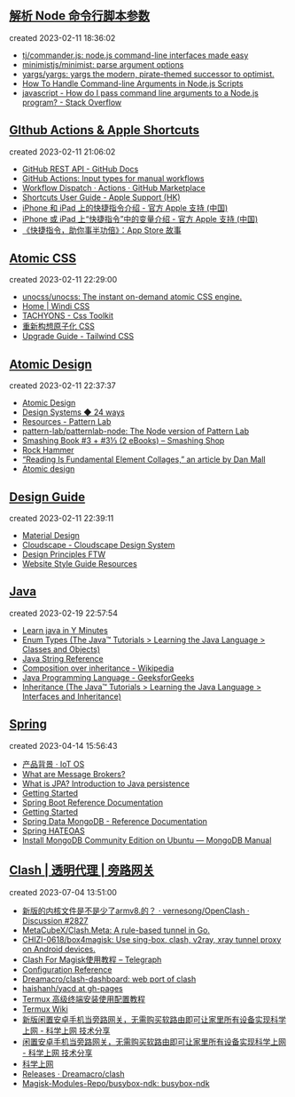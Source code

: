 
## [解析 Node 命令行脚本参数](https://github.com/byodian/all-in-github/issues/16#issuecomment-1426693524)

created 2023-02-11 18:36:02

- [tj/commander.js: node.js command-line interfaces made easy](https://github.com/tj/commander.js)
- [minimistjs/minimist: parse argument options](https://github.com/minimistjs/minimist)
- [yargs/yargs: yargs the modern, pirate-themed successor to optimist.](https://github.com/yargs/yargs)
- [How To Handle Command-line Arguments in Node.js Scripts](https://www.digitalocean.com/community/tutorials/nodejs-command-line-arguments-node-scripts)
- [javascript - How do I pass command line arguments to a Node.js program? - Stack Overflow](https://stackoverflow.com/questions/4351521/how-do-i-pass-command-line-arguments-to-a-node-js-program)


## [GIthub Actions & Apple Shortcuts](https://github.com/byodian/all-in-github/issues/16#issuecomment-1426763679)

created 2023-02-11 21:06:02

- [GitHub REST API - GitHub Docs](https://docs.github.com/en/rest?apiVersion=2022-11-28)
- [GitHub Actions: Input types for manual workflows](https://github.blog/changelog/2021-11-10-github-actions-input-types-for-manual-workflows/)
- [Workflow Dispatch · Actions · GitHub Marketplace](https://github.com/marketplace/actions/workflow-dispatch)
- [Shortcuts User Guide - Apple Support (HK)](https://support.apple.com/en-hk/guide/shortcuts/welcome/6.0/ios)
- [iPhone 和 iPad 上的快捷指令介绍 - 官方 Apple 支持 (中国)](https://support.apple.com/zh-cn/guide/shortcuts/apdf22b0444c/6.0/ios/16.0)
- [iPhone 或 iPad 上“快捷指令”中的变量介绍 - 官方 Apple 支持 (中国)](https://support.apple.com/zh-cn/guide/shortcuts/apdb5506f698/6.0/ios/16.0)
- [《快捷指令，助你事半功倍》：App Store 故事](https://apps.apple.com/cn/story/id1583073719)


## [Atomic CSS](https://github.com/byodian/all-in-github/issues/16#issuecomment-1426784896)

created 2023-02-11 22:29:00

- [unocss/unocss: The instant on-demand atomic CSS engine.](https://github.com/unocss/unocss)
- [Home | Windi CSS](https://cn.windicss.org/)
- [TACHYONS - Css Toolkit](https://tachyons.io/#principles)
- [重新构想原子化 CSS](https://antfu.me/posts/reimagine-atomic-css-zh)
- [Upgrade Guide - Tailwind CSS](https://tailwindcss.com/docs/upgrade-guide#migrating-to-the-jit-engine)


## [Atomic Design](https://github.com/byodian/all-in-github/issues/16#issuecomment-1426787199)

created 2023-02-11 22:37:37

- [Atomic Design](https://bradfrost.com/blog/post/atomic-web-design/)
- [Design Systems ◆ 24 ways](https://24ways.org/2012/design-systems)
- [Resources - Pattern Lab](https://patternlab.io/resources/)
- [pattern-lab/patternlab-node: The Node version of Pattern Lab](https://github.com/pattern-lab/patternlab-node)
- [Smashing Book #3 + #3⅓ (2 eBooks) – Smashing Shop](https://shop.smashingmagazine.com/products/smashing-book-3-digital-edition)
- [Rock Hammer](http://malarkey.github.io/Rock-Hammer/)
- [“Reading Is Fundamental Element Collages,” an article by Dan Mall](http://v3.danielmall.com/articles/rif-element-collages/)
- [Atomic design](https://www.slideshare.net/bradfrostweb/atomic-design)


## [Design Guide](https://github.com/byodian/all-in-github/issues/16#issuecomment-1426787456)

created 2023-02-11 22:39:11

- [Material Design](https://m3.material.io/)
- [Cloudscape - Cloudscape Design System](https://cloudscape.design/)
- [Design Principles FTW](https://www.designprinciplesftw.com/)
- [Website Style Guide Resources](http://styleguides.io/)


## [Java](https://github.com/byodian/all-in-github/issues/16#issuecomment-1436010455)

created 2023-02-19 22:57:54

- [Learn java in Y Minutes](https://learnxinyminutes.com/docs/java/)
- [Enum Types (The Java™ Tutorials > Learning the Java Language > Classes and Objects)](https://docs.oracle.com/javase/tutorial/java/javaOO/enum.html)
- [Java String Reference](https://www.w3schools.com/java/java_ref_string.asp)
- [Composition over inheritance - Wikipedia](https://en.wikipedia.org/wiki/Composition_over_inheritance)
- [Java Programming Language - GeeksforGeeks](https://www.geeksforgeeks.org/java/?ref=shm)
- [Inheritance (The Java™ Tutorials > Learning the Java Language > Interfaces and Inheritance)](https://docs.oracle.com/javase/tutorial/java/IandI/subclasses.html)


## [Spring](https://github.com/byodian/all-in-github/issues/16#issuecomment-1508091671)

created 2023-04-14 15:56:43

- [产品背景 · IoT OS](https://hy.hekr.me/iot-docs-test/web/content/%E5%B9%B3%E5%8F%B0%E7%AE%80%E4%BB%8B/%E4%BA%A7%E5%93%81%E8%83%8C%E6%99%AF.html)
- [What are Message Brokers?](https://www.ibm.com/topics/message-brokers#:~:text=the%20next%20step-,What%20is%20a%20message%20broker%3F,messages%20between%20formal%20messaging%20protocols.)
- [What is JPA? Introduction to Java persistence](https://www.infoworld.com/article/3379043/what-is-jpa-introduction-to-the-java-persistence-api.html)
- [Getting Started](https://spring.io/guides/gs/accessing-data-mongodb/)
- [Spring Boot Reference Documentation](https://docs.spring.io/spring-boot/docs/current/reference/htmlsingle/#data.nosql.mongodb)
- [Getting Started](https://spring.io/guides/gs/accessing-mongodb-data-rest/)
- [Spring Data MongoDB - Reference Documentation](https://docs.spring.io/spring-data/mongodb/docs/current/reference/html/)
- [Spring HATEOAS](https://spring.io/projects/spring-hateoas)
- [Install MongoDB Community Edition on Ubuntu — MongoDB Manual](https://www.mongodb.com/docs/manual/tutorial/install-mongodb-on-ubuntu/)


## [Clash | 透明代理 | 旁路网关](https://github.com/byodian/all-in-github/issues/16#issuecomment-1619538409)

created 2023-07-04 13:51:00

- [新版的内核文件是不是少了armv8.的？ · vernesong/OpenClash · Discussion #2827](https://github.com/vernesong/OpenClash/discussions/2827)
- [MetaCubeX/Clash.Meta: A rule-based tunnel in Go.](https://github.com/metacubex/clash.meta)
- [CHIZI-0618/box4magisk: Use sing-box, clash, v2ray, xray tunnel proxy on Android devices.](https://github.com/CHIZI-0618/box4magisk)
- [Clash For Magisk使用教程 – Telegraph](https://telegra.ph/Clash-For-Magisk%E4%BD%BF%E7%94%A8%E6%95%99%E7%A8%8B-04-10)
- [Configuration Reference](https://dreamacro.github.io/clash/configuration/configuration-reference.html)
- [Dreamacro/clash-dashboard: web port of clash](https://github.com/Dreamacro/clash-dashboard/tree/master)
- [haishanh/yacd at gh-pages](https://github.com/haishanh/yacd/tree/gh-pages)
- [Termux 高级终端安装使用配置教程](https://www.sqlsec.com/2018/05/termux.html)
- [Termux Wiki](https://wiki.termux.com/wiki/Main_Page)
- [新版闲置安卓手机当旁路网关，无需购买软路由即可让家里所有设备实现科学上网 - 科学上网 技术分享](https://bulianglin.com/archives/androidgateway2.html)
- [闲置安卓手机当旁路网关，无需购买软路由即可让家里所有设备实现科学上网 - 科学上网 技术分享](https://bulianglin.com/archives/android-gateway.html)
- [科学上网](https://haoel.github.io/#82-%E9%80%9A%E8%BF%87%E6%A0%91%E8%8E%93%E6%B4%BE%E5%81%9A%E6%97%81%E8%B7%AF%E7%BD%91%E5%85%B3)
- [Releases · Dreamacro/clash](https://github.com/Dreamacro/clash/releases)
- [Magisk-Modules-Repo/busybox-ndk: busybox-ndk](https://github.com/Magisk-Modules-Repo/busybox-ndk)
